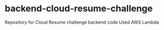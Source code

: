 # backend-cloud-resume-challenge
Repository for Cloud Resume challenge backend code 
Used AWS Lambda
